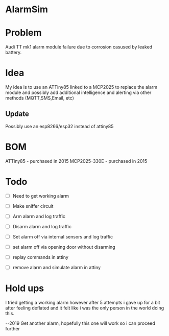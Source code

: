 AlarmSim
========
# Problem
Audi TT mk1 alarm module failure due to corrosion casused by leaked battery.

# Idea
My idea is to use an ATTiny85 linked to a MCP2025 to replace the alarm module and possibly add additional intelligence and alerting via other methods (MQTT,SMS,Email, etc)
## Update
Possibly use an esp8266/esp32 instead of attiny85

# BOM

ATTiny85 - purchased in 2015
MCP2025-330E - purchased in 2015

# Todo

- [ ] Need to get working alarm
- [ ] Make sniffer circuit
- [ ] Arm alarm and log traffic
- [ ] Disarm alarm and log traffic
- [ ] Set alarm off via internal sensors and log traffic
- [ ] set alarm off via opening door without disarming
- [ ] replay commands in attiny
- [ ] remove alarm and simulate alarm in attiny


# Hold ups

I tried getting a working alarm however after 5 attempts i gave up for a bit after feeling deflated and it felt like i was the only person in the world doing this.

--2019
Get another alarm, hopefully this one will work so i can proceed further




